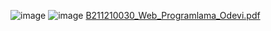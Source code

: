 ![image](https://github.com/user-attachments/assets/100de0bc-9b99-493a-bb23-5f53469d8cfb)
![image](https://github.com/user-attachments/assets/4503cd4b-4512-4e8f-88fd-1f54c4f47a42)
[B211210030_Web_Programlama_Odevi.pdf](https://github.com/user-attachments/files/18267409/B211210030_Web_Programlama_Odevi.pdf)
